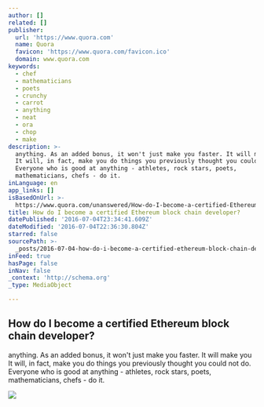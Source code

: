 ```yaml
---
author: []
related: []
publisher:
  url: 'https://www.quora.com'
  name: Quora
  favicon: 'https://www.quora.com/favicon.ico'
  domain: www.quora.com
keywords:
  - chef
  - mathematicians
  - poets
  - crunchy
  - carrot
  - anything
  - neat
  - ora
  - chop
  - make
description: >-
  anything. As an added bonus, it won't just make you faster. It will make you
  It will, in fact, make you do things you previously thought you could not do.
  Everyone who is good at anything - athletes, rock stars, poets,
  mathematicians, chefs - do it.
inLanguage: en
app_links: []
isBasedOnUrl: >-
  https://www.quora.com/unanswered/How-do-I-become-a-certified-Ethereum-block-chain-developer
title: How do I become a certified Ethereum block chain developer?
datePublished: '2016-07-04T23:34:41.609Z'
dateModified: '2016-07-04T22:36:30.804Z'
starred: false
sourcePath: >-
  _posts/2016-07-04-how-do-i-become-a-certified-ethereum-block-chain-developer.md
inFeed: true
hasPage: false
inNav: false
_context: 'http://schema.org'
_type: MediaObject

---
```

<article style=""><h1>How do I become a certified Ethereum block chain developer?</h1><p>anything. As an added bonus, it won't just make you faster. It will make you It will, in fact, make you do things you previously thought you could not do. Everyone who is good at anything - athletes, rock stars, poets, mathematicians, chefs - do it.</p><img src="https://qsf.ec.quoracdn.net/-images.new_grid.fb_share_default.pnge6dde9cfa6e03c43.png" /></article>